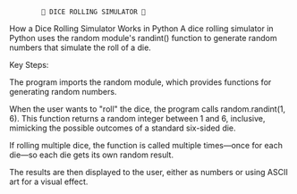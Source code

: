             🎲 DICE ROLLING SIMULATOR 🎲
How a Dice Rolling Simulator Works in Python
A dice rolling simulator in Python uses the random module's randint() function to generate random numbers that simulate the roll of a die.

Key Steps:

The program imports the random module, which provides functions for generating random numbers.

When the user wants to "roll" the dice, the program calls random.randint(1, 6). This function returns a random integer between 1 and 6, inclusive, mimicking the possible outcomes of a standard six-sided die.

If rolling multiple dice, the function is called multiple times—once for each die—so each die gets its own random result.

The results are then displayed to the user, either as numbers or using ASCII art for a visual effect.
